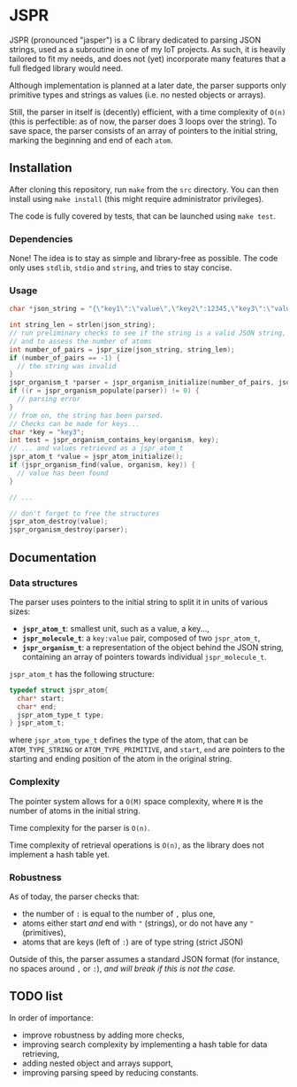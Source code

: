 # JSPR

JSPR (pronounced "jasper") is a C library dedicated to parsing JSON strings, used as a subroutine in one of my IoT projects. As such, it is heavily tailored to fit my needs, and does not (yet) incorporate many features that a full fledged library would need.

Although implementation is planned at a later date, the parser supports only primitive types and strings as values (i.e. no nested objects or arrays).

Still, the parser in itself is (decently) efficient, with a time complexity of `O(n)` (this is perfectible: as of now, the parser does 3 loops over the string). To save space, the parser consists of an array of pointers to the initial string, marking the beginning and end of each `atom`.

## Installation

After cloning this repository, run `make` from the `src` directory. You can then install using `make install` (this might require administrator privileges).

The code is fully covered by tests, that can be launched using `make test`.

### Dependencies

None! The idea is to stay as simple and library-free as possible. The code only uses `stdlib`, `stdio` and `string`, and tries to stay concise.

### Usage

```c
char *json_string = "{\"key1\":\"value\",\"key2\":12345,\"key3\":\"value\"}";

int string_len = strlen(json_string);
// run preliminary checks to see if the string is a valid JSON string,
// and to assess the number of atoms
int number_of_pairs = jspr_size(json_string, string_len);
if (number_of_pairs == -1) {
  // the string was invalid
}
jspr_organism_t *parser = jspr_organism_initialize(number_of_pairs, json_string, string_len);
if ((r = jspr_organism_populate(parser)) != 0) {
  // parsing error
}
// from on, the string has been parsed.
// Checks can be made for keys...
char *key = "key3";
int test = jspr_organism_contains_key(organism, key);
// ... and values retrieved as a jspr_atom_t
jspr_atom_t *value = jspr_atom_initialize();
if (jspr_organism_find(value, organism, key)) {
  // value has been found
}

// ...

// don't forget to free the structures
jspr_atom_destroy(value);
jspr_organism_destroy(parser);
```

## Documentation

### Data structures

The parser uses pointers to the initial string to split it in units of various sizes:

* **`jspr_atom_t`**: smallest unit, such as a value, a key...,
* **`jspr_molecule_t`**: a `key:value` pair, composed of two `jspr_atom_t`,
* **`jspr_organism_t`**: a representation of the object behind the JSON string, containing an array of pointers towards individual `jspr_molecule_t`.

`jspr_atom_t` has the following structure:

```c
typedef struct jspr_atom{
  char* start;
  char* end;
  jspr_atom_type_t type;
} jspr_atom_t;
```
where `jspr_atom_type_t` defines the type of the atom, that can be `ATOM_TYPE_STRING` or `ATOM_TYPE_PRIMITIVE`, and `start`, `end` are pointers to the starting and ending position of the atom in the original string.

### Complexity

The pointer system allows for a `O(M)` space complexity, where `M` is the number of atoms in the initial string.

Time complexity for the parser is `O(n)`.

Time complexity of retrieval operations is `O(n)`, as the library does not implement a hash table yet.

### Robustness

As of today, the parser checks that:
* the number of `:` is equal to the number of `,` plus one,
* atoms either start _and_ end with `"` (strings), or do not have any `"` (primitives),
* atoms that are keys (left of `:`) are of type string (strict JSON)

Outside of this, the parser assumes a standard JSON format (for instance, no spaces around `,` or `:`), _and will break if this is not the case._

## TODO list

In order of importance:

* improve robustness by adding more checks,
* improving search complexity by implementing a hash table for data retrieving,
* adding nested object and arrays support,
* improving parsing speed by reducing constants.
